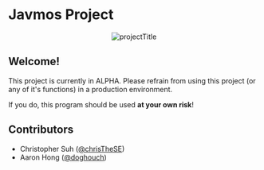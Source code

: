 # Javmos Project
<p align="center">
 <img src="https://cdn.dawgy.pw/Screenshot%20%40%201555702930.png" alt="projectTitle">
</p>

## Welcome!
This project is currently in ALPHA. Please refrain from using this project (or any of it's functions) in a production environment.

If you do, this program should be used **at your own risk**!

## Contributors
- Christopher Suh ([@chrisTheSE](https://github.com/chrisTheSE))
- Aaron Hong ([@doghouch](https:/github.com/doghouch))
